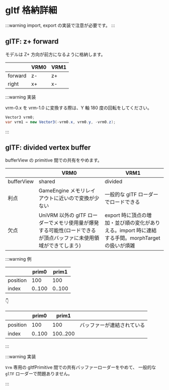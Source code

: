 # gltf 格納詳細

:::warning
import, export の実装で注意が必要です。
:::

## glTF: z+ forward

モデルは Z+ 方向が前方になるように格納します。

|         | VRM0 | VRM1 |
| ------- | ---- | ---- |
| forward | z-   | z+   |
| right   | x+   | x-   |

:::warning 実装

vrm-0.x を vrm-1.0 に変換する際は、Y 軸 180 度の回転をしてください。

```csharp
Vector3 vrm0;
var vrm1 = new Vector3(-vrm0.x, vrm0.y, -vrm0.z);
```

:::

## glTF: divided vertex buffer

bufferView の primitive 間での共有をやめます。

|            | VRM0                                                                                                            | VRM1                                                                                             |
| ---------- | --------------------------------------------------------------------------------------------------------------- | ------------------------------------------------------------------------------------------------ |
| bufferView | shared                                                                                                          | divided                                                                                          |
| 利点       | GameEngine メモリレイアウトに近いので変換が少ない                                                               | 一般的な glTF ローダーでロードできる                                                             |
| 欠点       | UniVRM 以外の glTF ローダーでメモリ使用量が爆発する可能性(ロードできるが頂点バッファに未使用領域ができてしまう) | export 時に頂点の増加・並び順の変化がありえる。import 時に連結する手間。morphTarget の扱いが煩雑 |

:::warning 例

|          | prim0  | prim1  |
| -------- | ------ | ------ |
| position | 100    | 100    |
| index    | 0..100 | 0..100 |

👇

|          | prim0  | prim1    |                            |
| -------- | ------ | -------- | -------------------------- |
| position | 100    | 100      | バッファーが連結されている |
| index    | 0..100 | 100..200 |                            |

:::

:::warning 実装

`Vrm` 専用の gltfPrimitive 間での共有バッファーローダーをやめて、
一般的な `glTF` ローダーで問題ありません。

:::
